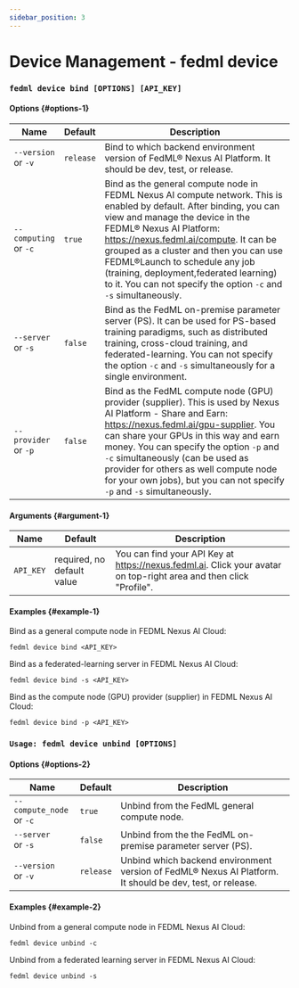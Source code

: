```yaml
---
sidebar_position: 3
---
```

# Device Management - fedml device

### `fedml device bind [OPTIONS] [API_KEY]`

#### Options {#options-1}

| Name                  | Default   | Description                                                                                                                                                                                                                                                                                                                                                                                                       |
|-----------------------|-----------|-------------------------------------------------------------------------------------------------------------------------------------------------------------------------------------------------------------------------------------------------------------------------------------------------------------------------------------------------------------------------------------------------------------------|
| `--version` <br/> or `-v` | `release` | Bind to which backend environment version of FedML® Nexus AI Platform. It should be dev, test, or release.                                                                                                                                                                                                                                                                                                        |
| <nobr>`--computing`</nobr> <br/> or `-c` | `true`    | Bind as the general compute node in FEDML Nexus AI compute network. This is enabled by default. After binding, you can view and manage the device in the FEDML® Nexus AI Platform: https://nexus.fedml.ai/compute. It can be grouped as a cluster and then you can use FEDML®Launch to schedule any job (training, deployment,federated learning) to it. You can not specify the option `-c` and `-s` simultaneously. |
| `--server` <br/> or `-s`    | `false`   | Bind as the FedML on-premise parameter server (PS). It can be used for PS-based training paradigms, such as distributed training, cross-cloud training, and federated-learning. You can not specify the option `-c` and `-s` simultaneously for a single environment.                                                                                                                                                 |
| `--provider` <br/> or `-p`  | `false`   | Bind as the FedML compute node (GPU) provider (supplier). This is used by Nexus AI Platform - Share and Earn: https://nexus.fedml.ai/gpu-supplier. You can share your GPUs in this way and earn money. You can specify the option `-p` and `-c` simultaneously (can be used as provider for others as well compute node for your own jobs), but you can not specify `-p` and `-s` simultaneously.                         |

#### Arguments {#argument-1}
| Name                  | Default                    | Description                                                                                                        |
|-----------------------|----------------------------|--------------------------------------------------------------------------------------------------------------------|
| `API_KEY`             | required, no default value | You can find your API Key at https://nexus.fedml.ai. Click your avatar on top-right area and then click "Profile". |

#### Examples {#example-1}

Bind as a general compute node in FEDML Nexus AI Cloud:
```
fedml device bind <API_KEY>
```

Bind as a federated-learning server in FEDML Nexus AI Cloud:
```
fedml device bind -s <API_KEY>
```

Bind as the compute node (GPU) provider (supplier) in FEDML Nexus AI Cloud:
```
fedml device bind -p <API_KEY>
```

### `Usage: fedml device unbind [OPTIONS]`

#### Options {#options-2}

| Name                     | Default   | Description                                                                                               |
|--------------------------|-----------|-----------------------------------------------------------------------------------------------------------|
| <nobr>`--compute_node`</nobr> <br/> or `-c` | `true`    | Unbind from the FedML general compute node.                                                               |
| `--server` <br/> or `-s`       | `false`   | Unbind from the the FedML on-premise parameter server (PS).                                               |
| `--version` <br/> or `-v`      | `release` | Unbind which backend environment version of FedML® Nexus AI Platform. It should be dev, test, or release. |

#### Examples {#example-2}

Unbind from a general compute node in FEDML Nexus AI Cloud:
```
fedml device unbind -c
```

Unbind from a federated learning server in FEDML Nexus AI Cloud:
```
fedml device unbind -s
```
